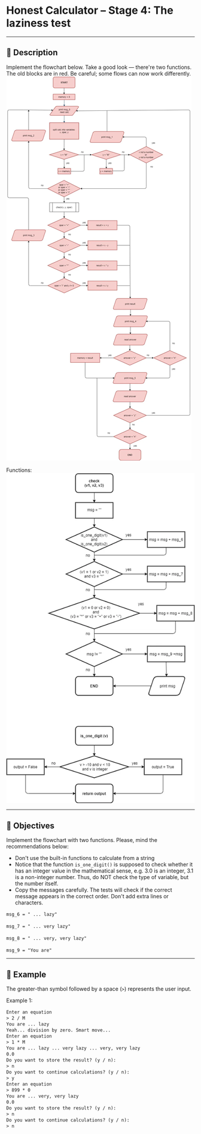 # Honest Calculator – Stage 4: The laziness test

---

## 🧠 Description

Implement the flowchart below. Take a good look — there're two functions. The old blocks are in red. Be careful; some flows can now work differently.
![img.png](../resources/images/img_3.png)

Functions:
![img.png](../resources/images/img_4.png)


---

## 🎯 Objectives

Implement the flowchart with two functions. Please, mind the recommendations below:

- Don't use the built-in functions to calculate from a string
- Notice that the function `is_one_digit()` is supposed to check whether it has an integer value in the mathematical sense, e.g. 3.0 is an integer, 3.1 is a non-integer number. Thus, do NOT check the type of variable, but the number itself.
- Copy the messages carefully. The tests will check if the correct message appears in the correct order. Don't add extra lines or characters.

```text
msg_6 = " ... lazy"

msg_7 = " ... very lazy"

msg_8 = " ... very, very lazy"

msg_9 = "You are"
```

---

## 📌 Example

The greater-than symbol followed by a space (`>`) represents the user input.

Example 1:

```text
Enter an equation
> 2 / M
You are ... lazy
Yeah... division by zero. Smart move...
Enter an equation
> 1 * M
You are ... lazy ... very lazy ... very, very lazy
0.0
Do you want to store the result? (y / n):
> n
Do you want to continue calculations? (y / n):
> y
Enter an equation
> 899 * 0
You are ... very, very lazy
0.0
Do you want to store the result? (y / n):
> n
Do you want to continue calculations? (y / n):
> n
```
